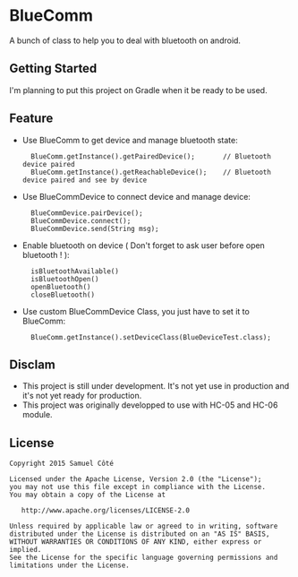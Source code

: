 BlueComm
=====================
A bunch of class to help you to deal with bluetooth on android.

## Getting Started
I'm planning to put this project on Gradle when it be ready to be used.

## Feature
- Use BlueComm to get device and manage bluetooth state:

		BlueComm.getInstance().getPairedDevice();		// Bluetooth device paired
        BlueComm.getInstance().getReachableDevice();	// Bluetooth device paired and see by device
    
- Use BlueCommDevice to connect device and manage device:

		BlueCommDevice.pairDevice();
		BlueCommDevice.connect();
		BlueCommDevice.send(String msg);        
    
- Enable bluetooth on device ( Don't forget to ask user before open bluetooth ! ):

		isBluetoothAvailable()
    	isBluetoothOpen()
    	openBluetooth()
    	closeBluetooth()
    
- Use custom BlueCommDevice Class, you just have to set it to BlueComm:
		
        BlueComm.getInstance().setDeviceClass(BlueDeviceTest.class);

## Disclam
- This project is still under development. It's not yet use in production and it's not yet ready for production.
- This project was originally developped to use with HC-05 and HC-06 module.

## License
	Copyright 2015 Samuel Côté

	Licensed under the Apache License, Version 2.0 (the "License");
	you may not use this file except in compliance with the License.
	You may obtain a copy of the License at

	   http://www.apache.org/licenses/LICENSE-2.0

	Unless required by applicable law or agreed to in writing, software
	distributed under the License is distributed on an "AS IS" BASIS,
	WITHOUT WARRANTIES OR CONDITIONS OF ANY KIND, either express or implied.
	See the License for the specific language governing permissions and
	limitations under the License.





